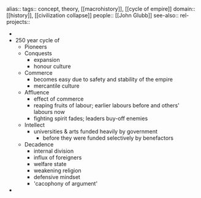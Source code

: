 alias::
tags:: concept, theory, [[macrohistory]], [[cycle of empire]]
domain:: [[history]], [[civilization collapse]]
people:: [[John Glubb]]
see-also::
rel-projects::

-
- 250 year cycle of
	- Pioneers
	- Conquests
		- expansion
		- honour culture
	- Commerce
		- becomes easy due to safety and stability of the empire
		- mercantile culture
	- Affluence
		- effect of commerce
		- reaping fruits of labour; earlier labours before and others' labours now
		- fighting spirit fades; leaders buy-off enemies
	- Intellect
		- universities & arts funded heavily by government
			- before they were funded selectively by benefactors
	- Decadence
		- internal division
		- influx of foreigners
		- welfare state
		- weakening religion
		- defensive mindset
		- 'cacophony of argument'
-
